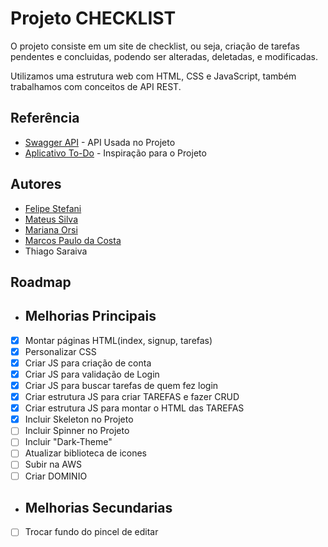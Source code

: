 
# Projeto CHECKLIST

O projeto consiste em um site de checklist, ou seja, criação de tarefas pendentes 
e concluidas, podendo ser alteradas, deletadas, e modificadas.

Utilizamos uma estrutura web com HTML, CSS e JavaScript, também trabalhamos com conceitos de API REST.


## Referência

 - [Swagger API](https://ctd-todo-api.herokuapp.com/#/) - API Usada no Projeto
 - [Aplicativo To-Do](https://todoist.com/) - Inspiração para o Projeto




## Autores

- [Felipe Stefani](https://github.com/felipestefani)
- [Mateus Silva](https://github.com/massis93)
- [Mariana Orsi](https://github.com/MarianaOrsi/MarianaOrsi)
- [Marcos Paulo da Costa](https://github.com/MarcosP-Costa)
-  Thiago Saraiva


## Roadmap

- ## Melhorias Principais
- [x]  Montar páginas HTML(index, signup, tarefas)
- [X]  Personalizar CSS
- [x]  Criar JS para criação de conta
- [x]  Criar JS para validação de Login
- [x]  Criar JS para buscar tarefas de quem fez login
- [x]  Criar estrutura JS para criar TAREFAS e fazer CRUD
- [x]  Criar estrutura JS para montar o HTML das TAREFAS
- [x]  Incluir Skeleton no Projeto
- [ ]  Incluir Spinner no Projeto
- [ ]  Incluir "Dark-Theme"
- [ ]  Atualizar biblioteca de icones
- [ ]  Subir na AWS
- [ ]  Criar DOMINIO
- ## Melhorias Secundarias
- [ ]  Trocar fundo do pincel de editar

